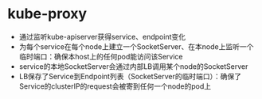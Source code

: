 # kube-proxy

- 通过监听kube-apiserver获得service、endpoint变化
- 为每个service在每个node上建立一个SocketServer、在本node上监听一个临时端口：确保本host上的任何pod能访问该Service
- service的本地SocketServer会通过内部LB调用某个node的SocketServer
- LB保存了Service到Endpoint列表（SocketServer的临时端口）：确保了Service的clusterIP的request会被寄到任何一个node的pod上
